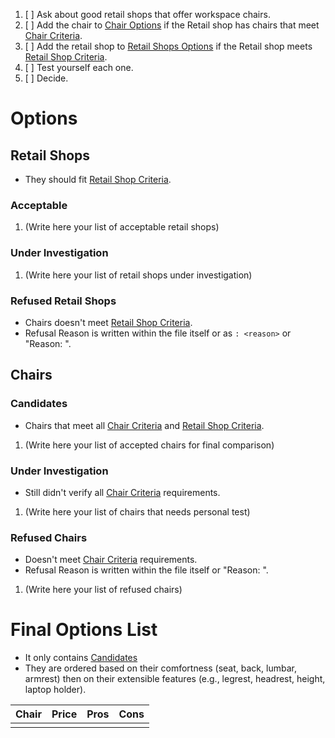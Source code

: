 1. [ ] Ask about good retail shops that offer workspace chairs.
2. [ ] Add the chair to [Chair Options](#Chairs) if the Retail shop has chairs that meet [Chair Criteria](<Chair Criteria.md>).
3. [ ] Add the retail shop to [Retail Shops Options](<#Retail Shops>) if the Retail shop meets [Retail Shop Criteria](<Retail Shop Criteria>).
4. [ ] Test yourself each one.
5. [ ] Decide.


# Options
## Retail Shops
* They should fit [Retail Shop Criteria](<Retail Shop Criteria>).

### Acceptable
1. (Write here your list of acceptable retail shops)

### Under Investigation
1. (Write here your list of retail shops under investigation)

### Refused Retail Shops
* Chairs doesn't meet [Retail Shop Criteria](<Retail Shop Criteria>).
* Refusal Reason is written within the file itself or as `: <reason>` or "Reason: ".

## Chairs
### Candidates
* Chairs that meet all [Chair Criteria](<Chair Criteria.md>) and [Retail Shop Criteria](<Retail Shop Criteria>).

1. (Write here your list of accepted chairs for final comparison)

### Under Investigation
* Still didn't verify all [Chair Criteria](<Chair Criteria.md>) requirements.

1. (Write here your list of chairs that needs personal test)

### Refused Chairs
* Doesn't meet [Chair Criteria](<Chair Criteria.md>) requirements.
* Refusal Reason is written within the file itself or "Reason: ".

1. (Write here your list of refused chairs)


# Final Options List
* It only contains [Candidates](#Candidates)
* They are ordered based on their comfortness (seat, back, lumbar, armrest) then on their extensible features (e.g., legrest, headrest, height, laptop holder).

| Chair | Price | Pros | Cons |
|:--:|:--:|:--:|:--:|
| | | | |